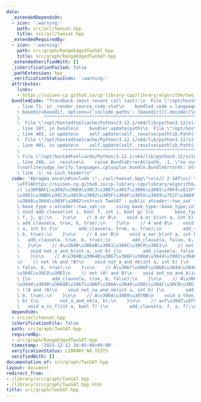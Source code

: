 ```yaml
---
data:
  _extendedDependsOn:
  - icon: ':warning:'
    path: src/acl/twosat.hpp
    title: src/acl/twosat.hpp
  _extendedRequiredBy:
  - icon: ':warning:'
    path: src/graph/RangeEdgedTwoSAT.hpp
    title: src/graph/RangeEdgedTwoSAT.hpp
  _extendedVerifiedWith: []
  _isVerificationFailed: false
  _pathExtension: hpp
  _verificationStatusIcon: ':warning:'
  attributes:
    links:
    - https://suisen-cp.github.io/cp-library-cpp/library/algorithm/two_sat.hpp
  bundledCode: "Traceback (most recent call last):\n  File \"/opt/hostedtoolcache/Python/3.12.1/x64/lib/python3.12/site-packages/onlinejudge_verify/documentation/build.py\"\
    , line 71, in _render_source_code_stat\n    bundled_code = language.bundle(stat.path,\
    \ basedir=basedir, options={'include_paths': [basedir]}).decode()\n          \
    \         ^^^^^^^^^^^^^^^^^^^^^^^^^^^^^^^^^^^^^^^^^^^^^^^^^^^^^^^^^^^^^^^^^^^^^^^^^^^^^^^^^\n\
    \  File \"/opt/hostedtoolcache/Python/3.12.1/x64/lib/python3.12/site-packages/onlinejudge_verify/languages/cplusplus.py\"\
    , line 187, in bundle\n    bundler.update(path)\n  File \"/opt/hostedtoolcache/Python/3.12.1/x64/lib/python3.12/site-packages/onlinejudge_verify/languages/cplusplus_bundle.py\"\
    , line 401, in update\n    self.update(self._resolve(pathlib.Path(included), included_from=path))\n\
    \  File \"/opt/hostedtoolcache/Python/3.12.1/x64/lib/python3.12/site-packages/onlinejudge_verify/languages/cplusplus_bundle.py\"\
    , line 401, in update\n    self.update(self._resolve(pathlib.Path(included), included_from=path))\n\
    \                ^^^^^^^^^^^^^^^^^^^^^^^^^^^^^^^^^^^^^^^^^^^^^^^^^^^^^^^^^\n \
    \ File \"/opt/hostedtoolcache/Python/3.12.1/x64/lib/python3.12/site-packages/onlinejudge_verify/languages/cplusplus_bundle.py\"\
    , line 260, in _resolve\n    raise BundleErrorAt(path, -1, \"no such header\"\
    )\nonlinejudge_verify.languages.cplusplus_bundle.BundleErrorAt: atcoder/twosat:\
    \ line -1: no such header\n"
  code: "#pragma once\n#include \"../acl/twosat.hpp\"\n\n// 2-SAT\n// \u53C2\u8003\
    \uFF1Ahttps://suisen-cp.github.io/cp-library-cpp/library/algorithm/two_sat.hpp\n\
    // \u30FBACL\u3092\u30E9\u30C3\u30D7\u3057\u3066\u3001\u76F4\u611F\u7684\u306A\
    \u30E1\u30BD\u30C3\u30C9\u3092\u305F\u304F\u3055\u3093\u751F\u3084\u3057\u3066\
    \u304A\u3044\u305F\u3002\nstruct TwoSAT : public atcoder::two_sat {\n    using\
    \ base_type = atcoder::two_sat;\n    using base_type::base_type;\n\n    virtual\
    \ void add_clause(int i, bool f, int j, bool g) {\n        base_type::add_clause(i,\
    \ f, j, g);\n    }\n\n    // A or B\n    void a_or_b(int a, int b) {\n       \
    \ add_clause(a, true, b, true);\n    }\n\n    // A and B\n    void a_and_b(int\
    \ a, int b) {\n        add_clause(a, true, a, true);\n        add_clause(b, true,\
    \ b, true);\n    }\n\n    // A xor B\n    void a_xor_b(int a, int b) {\n     \
    \   add_clause(a, true, b, true);\n        add_clause(a, false, b, false);\n \
    \   }\n\n    // A\u304B\u3064B\u3001\u304C\u30C0\u30E1\n    // not (A and B)\n\
    \    void not_a_and_b(int a, int b) {\n        add_clause(a, false, b, false);\n\
    \    }\n\n    // A\u304B\u3064B\u3067\u306F\u306A\u3044\u3001\u304C\u30C0\u30E1\
    \n    // not (A and !B)\n    void not_a_and_nb(int a, int b) {\n        add_clause(a,\
    \ false, b, true);\n    }\n\n    // A\u3067\u306F\u306A\u3044\u304B\u3064B\u3001\
    \u304C\u30C0\u30E1\n    // not (A! and B)\n    void not_na_and_b(int a, int b)\
    \ {\n        add_clause(a, true, b, false);\n    }\n\n    // A\u3067\u306F\u306A\
    \u3044\u304B\u3064B\u3067\u306F\u306A\u3044\u3001\u304C\u30C0\u30E1\n    // not\
    \ (!A and !B)\n    void not_na_and_nb(int a, int b) {\n        add_clause(a, true,\
    \ b, true);\n    }\n\n    // A\u306A\u3089\u3070B\n    void a_then_b(int a, int\
    \ b) {\n        not_a_and_nb(a, b);\n    }\n\n    // a=f\u304C\u5FC5\u9808\n \
    \   void a_is_f(int a, bool f) {\n        add_clause(a, f, a, f);\n    }\n};\n"
  dependsOn:
  - src/acl/twosat.hpp
  isVerificationFile: false
  path: src/graph/TwoSAT.hpp
  requiredBy:
  - src/graph/RangeEdgedTwoSAT.hpp
  timestamp: '2023-12-12 16:05:06+09:00'
  verificationStatus: LIBRARY_NO_TESTS
  verifiedWith: []
documentation_of: src/graph/TwoSAT.hpp
layout: document
redirect_from:
- /library/src/graph/TwoSAT.hpp
- /library/src/graph/TwoSAT.hpp.html
title: src/graph/TwoSAT.hpp
---
```


